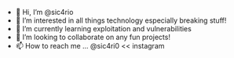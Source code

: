 - 👋 Hi, I’m @sic4rio
- 👀 I’m interested in all things technology especially breaking stuff!
- 🌱 I’m currently learning exploitation and vulnerabilities  
- 💞️ I’m looking to collaborate on any fun projects! 
- 📫 How to reach me ... @sic4ri0 << instagram 

<!---
sic4rio/sic4rio is a ✨ special ✨ repository because its `README.md` (this file) appears on your GitHub profile.
You can click the Preview link to take a look at your changes.
--->
